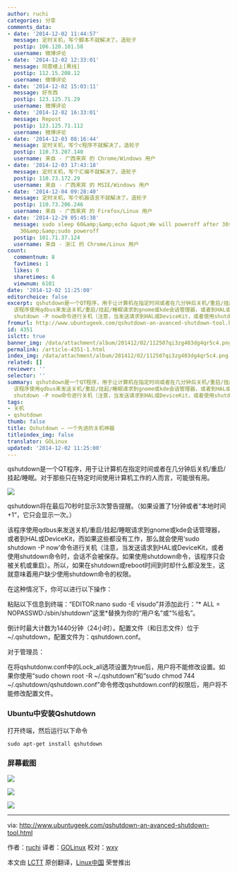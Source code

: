 ```yaml
---
author: ruchi
categories: 分享
comments_data:
- date: '2014-12-02 11:44:57'
  message: 定时关机，写个脚本不就解决了。造轮子
  postip: 106.120.101.58
  username: 微博评论
- date: '2014-12-02 12:33:01'
  message: 同意楼上[黑线]
  postip: 112.15.208.12
  username: 微博评论
- date: '2014-12-02 15:03:11'
  message: 好东西
  postip: 123.125.71.29
  username: 微博评论
- date: '2014-12-02 16:33:01'
  message: Repost
  postip: 123.125.71.112
  username: 微博评论
- date: '2014-12-03 08:16:44'
  message: 定时关机，写个c程序不就解决了。造轮子
  postip: 110.73.207.140
  username: 来自 - 广西来宾 的 Chrome/Windows 用户
- date: '2014-12-03 17:43:18'
  message: 定时关机，写个汇编不就解决了。造轮子
  postip: 110.73.172.29
  username: 来自 - 广西来宾 的 MSIE/Windows 用户
- date: '2014-12-04 09:28:40'
  message: 定时关机，写个机器语言不就解决了。造轮子
  postip: 110.73.206.246
  username: 来自 - 广西来宾 的 Firefox/Linux 用户
- date: '2014-12-29 05:45:38'
  message: sudo sleep 60&amp;&amp;echo &quot;We will poweroff after 30s!&quot;&amp;&amp;sleep
    30&amp;&amp;sudo poweroff
  postip: 101.71.37.124
  username: 来自 - 浙江 的 Chrome/Linux 用户
count:
  commentnum: 8
  favtimes: 1
  likes: 0
  sharetimes: 6
  viewnum: 6101
date: '2014-12-02 11:25:00'
editorchoice: false
excerpt: qshutdown是一个QT程序，用于让计算机在指定时间或者在几分钟后关机/重启/挂起/睡眠。对于那些只在特定时间使用计算机工作的人而言，可能很有用。  qshutdown将在最后70秒时显示3次警告提醒。（如果设置了1分钟或者本地时间+1，它只会显示一次。）
  该程序使用qdbus来发送关机/重启/挂起/睡眠请求到gnome或kde会话管理器，或者到HAL或DeviceKit，而如果这些都没有工作，那么就会使用sudo
  shutdown -P now命令进行关机（注意，当发送请求到HAL或DeviceKit，或者使用shutdown命令时，会话不会被保存。如果使用shutdown命令，该程序只会被关机
fromurl: http://www.ubuntugeek.com/qshutdown-an-avanced-shutdown-tool.html
id: 4351
islctt: true
banner_img: /data/attachment/album/201412/02/112507qi3zg403dg4qr5c4.png
permalink: /article-4351-1.html
index_img: /data/attachment/album/201412/02/112507qi3zg403dg4qr5c4.png.thumb.jpg
related: []
reviewer: ''
selector: ''
summary: qshutdown是一个QT程序，用于让计算机在指定时间或者在几分钟后关机/重启/挂起/睡眠。对于那些只在特定时间使用计算机工作的人而言，可能很有用。  qshutdown将在最后70秒时显示3次警告提醒。（如果设置了1分钟或者本地时间+1，它只会显示一次。）
  该程序使用qdbus来发送关机/重启/挂起/睡眠请求到gnome或kde会话管理器，或者到HAL或DeviceKit，而如果这些都没有工作，那么就会使用sudo
  shutdown -P now命令进行关机（注意，当发送请求到HAL或DeviceKit，或者使用shutdown命令时，会话不会被保存。如果使用shutdown命令，该程序只会被关机
tags:
- 关机
- qshutdown
thumb: false
title: Qshutdown – 一个先进的关机神器
titleindex_img: false
translator: GOLinux
updated: '2014-12-02 11:25:00'
---
```


qshutdown是一个QT程序，用于让计算机在指定时间或者在几分钟后关机/重启/挂起/睡眠。对于那些只在特定时间使用计算机工作的人而言，可能很有用。


![](/data/attachment/album/201412/02/112507qi3zg403dg4qr5c4.png)


qshutdown将在最后70秒时显示3次警告提醒。（如果设置了1分钟或者“本地时间+1”，它只会显示一次。）


该程序使用qdbus来发送关机/重启/挂起/睡眠请求到gnome或kde会话管理器，或者到HAL或DeviceKit，而如果这些都没有工作，那么就会使用‘sudo shutdown -P now’命令进行关机（注意，当发送请求到HAL或DeviceKit，或者使用shutdown命令时，会话不会被保存。如果使用shutdown命令，该程序只会被关机或重启）。所以，如果在shutdown或reboot时间到时却什么都没发生，这就意味着用户缺少使用shutdown命令的权限。


在这种情况下，你可以进行以下操作：


粘贴以下信息到终端：“EDITOR:nano sudo -E visudo”并添加此行：“\* ALL = NOPASSWD:/sbin/shutdown”这里\*替换为你的“用户名”或“%组名”。


倒计时最大计数为1440分钟（24小时）。配置文件（和日志文件）位于~/.qshutdown，配置文件为：qshutdown.conf。


对于管理员：


在将qshutdonw.conf中的Lock\_all选项设置为true后，用户将不能修改设置。如果你使用“sudo chown root -R ~/.qshutdown”和“sudo chmod 744 ~/.qshutdown/qshutdown.conf”命令修改qshutdown.conf的权限后，用户将不能修改配置文件。


### Ubuntu中安装Qshutdown


打开终端，然后运行以下命令



```
sudo apt-get install qshutdown

```

### 屏幕截图


![](/data/attachment/album/201412/02/112509lgae532eajy2zjd4.png)


![](/data/attachment/album/201412/02/112511javmwnjizcwjjdbt.png)


![](/data/attachment/album/201412/02/112513z0sssxto6xgo6bm6.png)




---


via: <http://www.ubuntugeek.com/qshutdown-an-avanced-shutdown-tool.html>


作者：[ruchi](http://www.ubuntugeek.com/author/ubuntufix) 译者：[GOLinux](https://github.com/GOLinux) 校对：[wxy](https://github.com/wxy)


本文由 [LCTT](https://github.com/LCTT/TranslateProject) 原创翻译，[Linux中国](http://linux.cn/) 荣誉推出